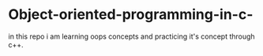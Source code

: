 # Object-oriented-programming-in-c-
in this repo i am learning oops concepts and practicing it's concept through c++.
